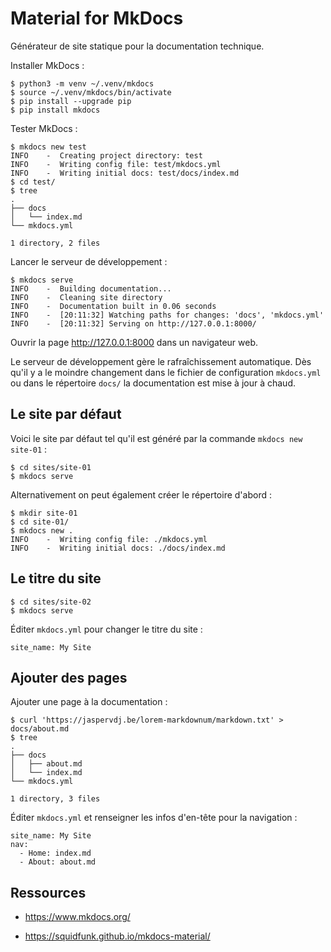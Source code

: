 # Material for MkDocs

Générateur de site statique pour la documentation technique.

Installer MkDocs :

```console
$ python3 -m venv ~/.venv/mkdocs
$ source ~/.venv/mkdocs/bin/activate
$ pip install --upgrade pip
$ pip install mkdocs
```

Tester MkDocs :

```console
$ mkdocs new test
INFO    -  Creating project directory: test
INFO    -  Writing config file: test/mkdocs.yml
INFO    -  Writing initial docs: test/docs/index.md
$ cd test/
$ tree
.
├── docs
│   └── index.md
└── mkdocs.yml

1 directory, 2 files
```

Lancer le serveur de développement :

```console
$ mkdocs serve
INFO    -  Building documentation...
INFO    -  Cleaning site directory
INFO    -  Documentation built in 0.06 seconds
INFO    -  [20:11:32] Watching paths for changes: 'docs', 'mkdocs.yml'
INFO    -  [20:11:32] Serving on http://127.0.0.1:8000/
```

Ouvrir la page http://127.0.0.1:8000 dans un navigateur web.

Le serveur de développement gère le rafraîchissement automatique. Dès qu'il y a
le moindre changement dans le fichier de configuration `mkdocs.yml` ou dans le
répertoire `docs/` la documentation est mise à jour à chaud.

## Le site par défaut

Voici le site par défaut tel qu'il est généré par la commande `mkdocs new
site-01` :

```console
$ cd sites/site-01
$ mkdocs serve
```

Alternativement on peut également créer le répertoire d'abord :

```console
$ mkdir site-01
$ cd site-01/
$ mkdocs new .
INFO    -  Writing config file: ./mkdocs.yml
INFO    -  Writing initial docs: ./docs/index.md
```

## Le titre du site

```console
$ cd sites/site-02
$ mkdocs serve
```

Éditer `mkdocs.yml` pour changer le titre du site :

```console
site_name: My Site
```


## Ajouter des pages

Ajouter une page à la documentation :

```console
$ curl 'https://jaspervdj.be/lorem-markdownum/markdown.txt' > docs/about.md
$ tree
.
├── docs
│   ├── about.md
│   └── index.md
└── mkdocs.yml

1 directory, 3 files
```

Éditer `mkdocs.yml` et renseigner les infos d'en-tête pour la navigation :

```console
site_name: My Site
nav:
  - Home: index.md
  - About: about.md
```


## Ressources

- https://www.mkdocs.org/

- https://squidfunk.github.io/mkdocs-material/


